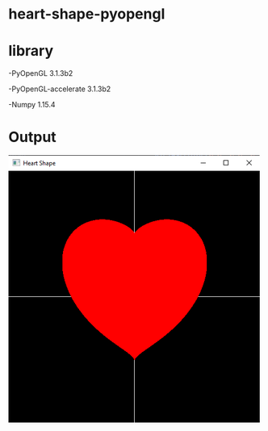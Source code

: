 # heart-shape-pyopengl

# library 
-PyOpenGL                                    3.1.3b2

-PyOpenGL-accelerate                          3.1.3b2

-Numpy                                         1.15.4
# Output

![alt text](https://github.com/renoagilsaputra/heart-shape-pyopengl/blob/master/output/output.png "Output")